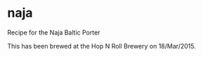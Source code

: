 # naja
Recipe for the Naja Baltic Porter

This has been brewed at the Hop N Roll Brewery on 18/Mar/2015.
